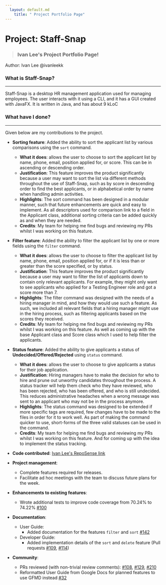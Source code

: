 ```yaml
---
  layout: default.md
    title: " Project Portfolio Page"
---
```


# Project: Staff-Snap

> ### Ivan Lee's Project Portfolio Page!
Author: Ivan Lee @ivanleekk

### What is Staff-Snap?

---

Staff-Snap is a desktop HR management application used for managing employees. The user interacts with it using a CLI,
and it has a GUI created with JavaFX. It is written in Java, and has about 9 kLoC

### What have I done?

___

Given below are my contributions to the project.

* **Sorting feature**: Added the ability to sort the applicant list by various comparisons using the `sort` command.
    * **What it does**: allows the user to choose to sort the applicant list by name, phone, email, position applied
      for, or score. This can be in ascending or descending order.
    * **Justification**: This feature improves the product significantly because a user may want to sort the list via
      different methods throughout the use of Staff-Snap, such as by score in descending order to find the best
      applicants, or in alphabetical order by name when handling admin activities.
    * **Highlights**: The sort command has been designed in a modular manner, such that future enhancements are quick
      and easy to implement. As all descriptors used for comparison link to a field in the Applicant class, additional
      sorting criteria can be added quickly as and when they are needed.
    * **Credits**: My team for helping me find bugs and reviewing my PRs whilst I was working on this feature.


* **Filter feature**: Added the ability to filter the applicant list by one or more fields using the `filter` command.
    * **What it does**: allows the user to choose to filter the applicant list by name, phone, email, position applied
      for, or if it is less than or greater than the score specified, or by status.
    * **Justification**: This feature improves the product significantly because a user may want to filter the list of
      applicants down to contain only relevant applicants. For example, they might only want to see applicants who
      applied for a Testing Engineer role and got a score more than 7.
    * **Highlights**: The filter command was designed with the needs of a hiring manager in mind, and how they would use
      such a feature. As such, we included all relevant fields that a hiring manager might use in the hiring process,
      such as filtering applicants based on the scores they received.
    * **Credits**: My team for helping me find bugs and reviewing my PRs whilst I was working on this feature. As well
      as coming up with the base Applicant class and Score class which I used to help filter the applicants.


* **Status feature**: Added the ability to give applicants a status of __Undecided/Offered/Rejected__ using `status`
  command.
    * **What it does**: allows the user to choose to give applicants a status for their job application.
    * **Justification**: Hiring managers have to make the decision for who to hire and prune out unworthy candidates
      throughout the process. A status tracker will help them check who they have reviewed, who has been rejected, who
      has been offered, and who is still undecided. This reduces administrative headaches when a wrong message was sent
      to an applicant who may not be in the process anymore.
    * **Highlights**: The status command was designed to be extended if more specific tags are required, few changes
      have to be made to the files in order for it to work well. As part of making the command quicker to use,
      short-forms of the three valid statuses can be used in the command.
    * **Credits**: My team for helping me find bugs and reviewing my PRs whilst I was working on this feature. And for
      coming up with the idea to implement the status tracking.


* **Code contributed**: [Ivan Lee's RepoSense link](https://nus-cs2103-ay2324s1.github.io/tp-dashboard/?search=ivanleekk&sort=groupTitle&sortWithin=title&timeframe=commit&mergegroup=&groupSelect=groupByRepos&breakdown=true&checkedFileTypes=docs~functional-code~test-code&since=2023-09-22&tabOpen=true&tabType=authorship&tabAuthor=ivanleekk&tabRepo=AY2324S1-CS2103T-W08-1%2Ftp%5Bmaster%5D&authorshipIsMergeGroup=false&authorshipFileTypes=docs~functional-code~test-code&authorshipIsBinaryFileTypeChecked=false&authorshipIsIgnoredFilesChecked=false)

* **Project management**:
    * Complete features required for releases.
    * Facilitate ad hoc meetings with the team to discuss future plans for the week.

* **Enhancements to existing features**:
    * Wrote additional tests to improve code coverage from 70.24% to 74.22% [#100](https://github.com/AY2324S1-CS2103T-W08-1/tp/pull/100)

* **Documentation**:
    * User Guide:
        * Added documentation for the features `filter`
          and `sort` [#142](https://github.com/AY2324S1-CS2103T-W08-1/tp/pull/142)
    * Developer Guide:
        * Added implementation details of the `sort` and `delete` feature (Pull
          requests [#109](https://github.com/AY2324S1-CS2103T-W08-1/tp/pull/109), [#114](https://github.com/AY2324S1-CS2103T-W08-1/tp/pull/114))

* **Community**:
    * PRs reviewed (with non-trivial review
      comments): [\#108](https://github.com/AY2324S1-CS2103T-W08-1/tp/pull/108), [\#129](https://github.com/AY2324S1-CS2103T-W08-1/tp/pull/129), [\#210](https://github.com/AY2324S1-CS2103T-W08-1/tp/pull/210)
    * Reformatted User Guide from Google Docs for planned features to use
      GFMD instead [#32](https://github.com/AY2324S1-CS2103T-W08-1/tp/pull/32)
